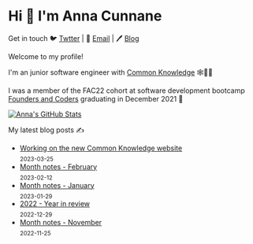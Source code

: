 # Hi 👋 I'm Anna Cunnane

Get in touch 🐦 [Twtter](https://twitter.com/AnnaThereseCu) |
📧 <a href="mailto:anna_cunnane@proton.me"> Email</a> |
🖊️ [Blog](https://www.annacunnane.co.uk/)

Welcome to my profile!

I'm an junior software engineer with [Common Knowledge](https://commonknowledge.coop/) 🕸️👩‍💻

I was a member of the FAC22 cohort at software development bootcamp [Founders and Coders](https://www.foundersandcoders.com/) graduating in December 2021 
💫

[![Anna's GitHub Stats](https://github-readme-stats.vercel.app/api?username=Moggach&hide=stars)]()

My latest blog posts ✍️
- [Working on the new Common Knowledge website](https://www.annacunnane.co.uk/blog/Working%20on%20the%20new%20Common%20Knowledge%20website) <br/> <sub>2023-03-25</sub>
- [Month notes - February](https://www.annacunnane.co.uk/blog/Month%20notes%20-%20February) <br/> <sub>2023-02-12</sub>
- [Month notes - January](https://www.annacunnane.co.uk/blog/Month%20notes%20-%20January) <br/> <sub>2023-01-29</sub>
- [2022 - Year in review](https://www.annacunnane.co.uk/blog/2022%20-%20year%20in%20review) <br/> <sub>2022-12-29</sub>
- [Month notes - November](https://www.annacunnane.co.uk/blog/Month%20notes%20-%20November) <br/> <sub>2022-11-25</sub>







